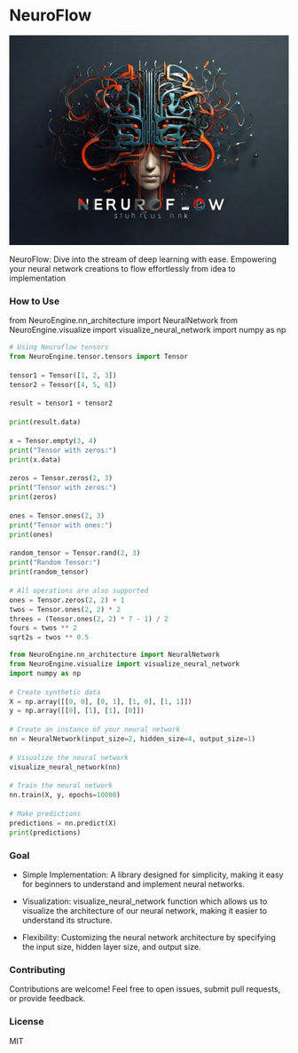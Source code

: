# NeuroFlow

![Image Alt text](NeuroEngine/assests/ImgNf.jpeg)

NeuroFlow: Dive into the stream of deep learning with ease. Empowering your neural network creations to flow effortlessly from idea to implementation

### How to Use
from NeuroEngine.nn_architecture import NeuralNetwork
from NeuroEngine.visualize import visualize_neural_network
import numpy as np

```python
# Using Neuroflow tensors
from NeuroEngine.tensor.tensors import Tensor

tensor1 = Tensor([1, 2, 3])
tensor2 = Tensor([4, 5, 6])

result = tensor1 + tensor2

print(result.data)

x = Tensor.empty(3, 4)
print("Tensor with zeros:")
print(x.data)

zeros = Tensor.zeros(2, 3)
print("Tensor with zeros:")
print(zeros)

ones = Tensor.ones(2, 3)
print("Tensor with ones:")
print(ones)

random_tensor = Tensor.rand(2, 3)
print("Random Tensor:")
print(random_tensor)

# All operations are also supported 
ones = Tensor.zeros(2, 2) + 1
twos = Tensor.ones(2, 2) * 2
threes = (Tensor.ones(2, 2) * 7 - 1) / 2
fours = twos ** 2
sqrt2s = twos ** 0.5

```


```python
from NeuroEngine.nn_architecture import NeuralNetwork
from NeuroEngine.visualize import visualize_neural_network
import numpy as np

# Create synthetic data
X = np.array([[0, 0], [0, 1], [1, 0], [1, 1]])
y = np.array([[0], [1], [1], [0]])

# Create an instance of your neural network
nn = NeuralNetwork(input_size=2, hidden_size=4, output_size=1)

# Visualize the neural network
visualize_neural_network(nn)

# Train the neural network
nn.train(X, y, epochs=10000)

# Make predictions
predictions = nn.predict(X)
print(predictions)
```

### Goal

* Simple Implementation: A library designed for simplicity, making it easy for beginners to understand and implement neural networks.

* Visualization: visualize_neural_network function which allows us to visualize the architecture of our neural network, making it easier to understand its structure.

* Flexibility: Customizing the neural network architecture by specifying the input size, hidden layer size, and output size.

### Contributing
Contributions are welcome! Feel free to open issues, submit pull requests, or provide feedback.

### License

MIT